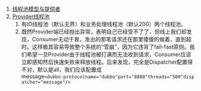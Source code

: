 1. [线程池模型与提供者](https://blog.csdn.net/manzhizhen/article/details/73436619)
1. [Provider线程池](https://blog.csdn.net/manzhizhen/article/details/77600753)
    1. 有IO线程池（默认无界）和业务处理线程池（默认200）两个线程池。
    1. 既然Provider端已经抛出异常，表明自己已经受不了了，但线上我们却发现，Consumer无动于衷，发出的那笔请求还在那里傻傻的候着，直到超时。这样极其容易导致整个系统的“雪崩”，因为它违背了fail-fast原则。我们希望一旦Provider由于线程池被打满而无法收到请求，Consumer应该立即感知然后快速失败来释放线程。后来发现，完全是Dispatcher配置得不对，默认是all，我们应该配置成message`<dubbo:protocolname="dubbo"port="8888"threads="500"dispatcher="message"/>`
